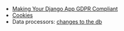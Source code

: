 - [Making Your Django App GDPR Compliant](https://in.pycon.org/cfp/2017/proposals/making-your-django-app-gdpr-compliant~eg8Da/)
- [Cookies](https://www.itgovernance.eu/blog/en/how-the-gdpr-affects-cookie-policies)
- Data processors: [changes to the db](https://dzone.com/articles/5-ways-to-make-your-database-gdpr-compliant)
